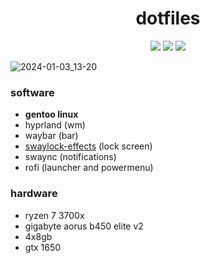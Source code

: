 <h1 align="center">dotfiles</h1>

<p align="center">
  <a href="https://github.com/corruptmemry/dotfiles/stargazers"><img src="https://img.shields.io/github/stars/corruptmemry/dotfiles?colorA=151515&colorB=B66467&style=for-the-badge&logo=starship"></a>
  <a href="https://github.com/corruptmemry/dotfiles/issues"><img src="https://img.shields.io/github/issues/corruptmemry/dotfiles?colorA=151515&colorB=8C977D&style=for-the-badge&logo=bugatti"></a>
  <a href="https://github.com/corruptmemry/dotfiles/network/members"><img src="https://img.shields.io/github/forks/corruptmemry/dotfiles?colorA=151515&colorB=D9BC8C&style=for-the-badge&logo=github"></a>
</p>

![2024-01-03_13-20](https://github.com/crptmem/dotfiles/assets/88046785/6ad6f329-4a82-43a3-bd73-587fa7780351)

### software
* <b>gentoo linux</b>
* hyprland (wm)
* waybar (bar)
* <a href="https://github.com/mortie/swaylock-effects">swaylock-effects</a> (lock screen)
* swaync (notifications)
* rofi (launcher and powermenu)

### hardware
* ryzen 7 3700x
* gigabyte aorus b450 elite v2
* 4x8gb
* gtx 1650
